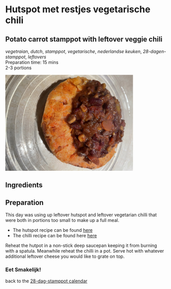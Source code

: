 # Hutspot met restjes vegetarische chili
## Potato carrot stamppot with leftover veggie chili
_vegetraian_, _dutch_, _stamppot_, _vegetarische_, _nederlandse keuken_, _28-dagen-stamppot_, _leftovers_  
Preparation time: 15 mins  
2-3 portions  

<img src="images/dag-02_hutspot-met-groentenchilli.JPG" width="400">  

## Ingredients

## Preparation
This day was using up leftover hutspot and leftover vegetarian chilli that were both in portions too small to make up a full meal.  
* The hutspot recipe can be found [here](https://github.com/mlopatka/recipe-book/blob/master/elke-dag-stamppot-feb2021/dag-05_hutspot-met-kabeljauwfilet)
* The chilli recipe can be found here [here](https://github.com/mlopatka/recipe-book/blob/master/elke-dag-stamppot-feb2021/dag-02_hutspot-met-groentenchili.md)

Reheat the hutpot in a non-stick deep saucepan keeping it from burning with a spatula. Meanwhile reheat the chilli in a pot. Serve hot with whatever additional leftover cheese you would like to grate on top.

### Eet Smakelijk!

back to the [28-dag-stamppot calendar](https://mlopatka.github.io/recipe-book/)
